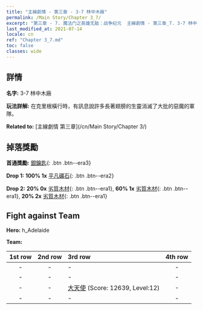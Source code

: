 ```yaml
---
title: "主線劇情 - 第三章 - 3-7 林中木廠"
permalink: /Main Story/Chapter 3_7/
excerpt: "第三章 - 7. 魔法门之英雄无敌：战争纪元  主線劇情 - 第三章_7. 3-7 林中木廠"
last_modified_at: 2021-07-14
locale: cn
ref: "Chapter 3_7.md"
toc: false
classes: wide
---
```


## 詳情

 **名字:** 3-7 林中木廠

 **玩法詳解:** 在克里根橫行時，有訊息說許多長著翅膀的生靈消滅了大批的惡魔的軍隊。

 **Related to:** [主線劇情 第三章](/cn/Main Story/Chapter 3/)

## 掉落獎勵

 **首通獎勵:** [銀鑰匙](/cn/Items/con_693/){: .btn .btn--era3}

 **Drop 1:** **100% 1x** [平凡礦石](/cn/Items/mat_6/){: .btn .btn--era2}

 **Drop 2:** **20% 0x** [劣質木材](/cn/Items/mat_1/){: .btn .btn--era1}, **60% 1x** [劣質木材](/cn/Items/mat_1/){: .btn .btn--era1}, **20% 2x** [劣質木材](/cn/Items/mat_1/){: .btn .btn--era1}


## Fight against Team
 **Hero:** h_Adelaide

 **Team:**


  | 1st row | 2nd row | 3rd row | 4th row |
  |:----:|:----:|:----|:----:|
  | - | - | - | - |
  | - | - | - | - |
  | - | - | [大天使](/cn/units/Angel/) (Score: 12639, Level:12)  | - |
  | - | - | - | - |


